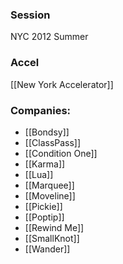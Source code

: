 
### Session
NYC 2012 Summer

### Accel
[[New York Accelerator]]

### Companies:
- [[Bondsy]]
- [[ClassPass]]
- [[Condition One]]
- [[Karma]]
- [[Lua]]
- [[Marquee]]
- [[Moveline]]
- [[Pickie]]
- [[Poptip]]
- [[Rewind Me]]
- [[SmallKnot]]
- [[Wander]]


